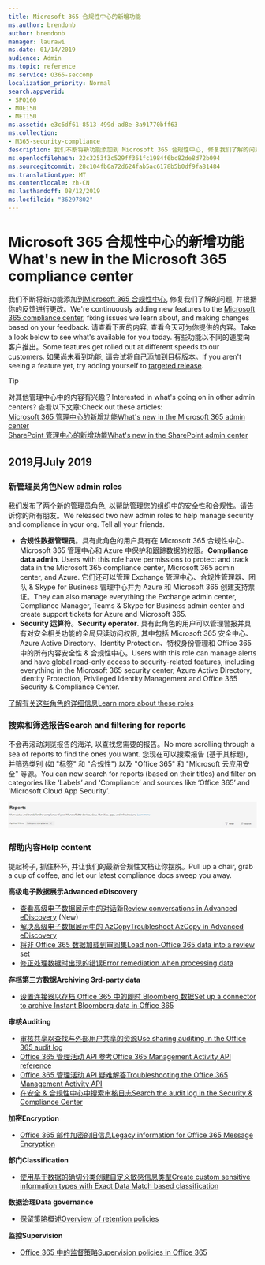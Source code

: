 ```yaml
---
title: Microsoft 365 合规性中心的新增功能
ms.author: brendonb
author: brendonb
manager: laurawi
ms.date: 01/14/2019
audience: Admin
ms.topic: reference
ms.service: O365-seccomp
localization_priority: Normal
search.appverid:
- SPO160
- MOE150
- MET150
ms.assetid: e3c6df61-8513-499d-ad8e-8a91770bff63
ms.collection:
- M365-security-compliance
description: 我们不断将新功能添加到 Microsoft 365 合规性中心, 修复我们了解的问题, 并根据你的反馈进行更改。 了解我们在本月所做的操作。
ms.openlocfilehash: 22c3253f3c529ff361fc1984f6bc82de8d72b094
ms.sourcegitcommit: 28c104fb6a72d624fab5ac6178b5b0df9fa81484
ms.translationtype: MT
ms.contentlocale: zh-CN
ms.lasthandoff: 08/12/2019
ms.locfileid: "36297802"
---
```

# <a name="whats-new-in-the-microsoft-365-compliance-center"></a><span data-ttu-id="6d0d3-104">Microsoft 365 合规性中心的新增功能</span><span class="sxs-lookup"><span data-stu-id="6d0d3-104">What's new in the Microsoft 365 compliance center</span></span>

<span data-ttu-id="6d0d3-105">我们不断将新功能添加到[Microsoft 365 合规性中心](microsoft-365-compliance-center.md), 修复我们了解的问题, 并根据你的反馈进行更改。</span><span class="sxs-lookup"><span data-stu-id="6d0d3-105">We're continuously adding new features to the [Microsoft 365 compliance center](microsoft-365-compliance-center.md), fixing issues we learn about, and making changes based on your feedback.</span></span> <span data-ttu-id="6d0d3-106">请查看下面的内容, 查看今天可为你提供的内容。</span><span class="sxs-lookup"><span data-stu-id="6d0d3-106">Take a look below to see what's available for you today.</span></span> <span data-ttu-id="6d0d3-107">有些功能以不同的速度向客户推出。</span><span class="sxs-lookup"><span data-stu-id="6d0d3-107">Some features get rolled out at different speeds to our customers.</span></span> <span data-ttu-id="6d0d3-108">如果尚未看到功能, 请尝试将自己添加到[目标版本](https://docs.microsoft.com/office365/admin/manage/release-options-in-office-365)。</span><span class="sxs-lookup"><span data-stu-id="6d0d3-108">If you aren't seeing a feature yet, try adding yourself to [targeted release](https://docs.microsoft.com/office365/admin/manage/release-options-in-office-365).</span></span>

> [!TIP]
> <span data-ttu-id="6d0d3-109">对其他管理中心中的内容有兴趣？</span><span class="sxs-lookup"><span data-stu-id="6d0d3-109">Interested in what's going on in other admin centers?</span></span> <span data-ttu-id="6d0d3-110">查看以下文章:</span><span class="sxs-lookup"><span data-stu-id="6d0d3-110">Check out these articles:</span></span><br>[<span data-ttu-id="6d0d3-111">Microsoft 365 管理中心的新增功能</span><span class="sxs-lookup"><span data-stu-id="6d0d3-111">What's new in the Microsoft 365 admin center</span></span>](https://docs.microsoft.com/office365/admin/whats-new-in-preview?view=o365-worldwide)<br>[<span data-ttu-id="6d0d3-112">SharePoint 管理中心的新增功能</span><span class="sxs-lookup"><span data-stu-id="6d0d3-112">What's new in the SharePoint admin center</span></span>](https://docs.microsoft.com/sharepoint/what-s-new-in-admin-center)

## <a name="july-2019"></a><span data-ttu-id="6d0d3-113">2019月</span><span class="sxs-lookup"><span data-stu-id="6d0d3-113">July 2019</span></span>

### <a name="new-admin-roles"></a><span data-ttu-id="6d0d3-114">新管理员角色</span><span class="sxs-lookup"><span data-stu-id="6d0d3-114">New admin roles</span></span>

<span data-ttu-id="6d0d3-115">我们发布了两个新的管理员角色, 以帮助管理您的组织中的安全性和合规性。请告诉你的所有朋友。</span><span class="sxs-lookup"><span data-stu-id="6d0d3-115">We released two new admin roles to help manage security and compliance in your org. Tell all your friends.</span></span>

- <span data-ttu-id="6d0d3-116">**合规性数据管理员**。具有此角色的用户具有在 Microsoft 365 合规性中心、Microsoft 365 管理中心和 Azure 中保护和跟踪数据的权限。</span><span class="sxs-lookup"><span data-stu-id="6d0d3-116">**Compliance data admin**. Users with this role have permissions to protect and track data in the Microsoft 365 compliance center, Microsoft 365 admin center, and Azure.</span></span> <span data-ttu-id="6d0d3-117">它们还可以管理 Exchange 管理中心、合规性管理器、团队 & Skype for Business 管理中心并为 Azure 和 Microsoft 365 创建支持票证。</span><span class="sxs-lookup"><span data-stu-id="6d0d3-117">They can also manage everything the Exchange admin center, Compliance Manager, Teams & Skype for Business admin center and create support tickets for Azure and Microsoft 365.</span></span>
- <span data-ttu-id="6d0d3-118">**Security 运算符**。</span><span class="sxs-lookup"><span data-stu-id="6d0d3-118">**Security operator**.</span></span> <span data-ttu-id="6d0d3-119">具有此角色的用户可以管理警报并具有对安全相关功能的全局只读访问权限, 其中包括 Microsoft 365 安全中心、Azure Active Directory、Identity Protection、特权身份管理和 Office 365 中的所有内容安全性 & 合规性中心。</span><span class="sxs-lookup"><span data-stu-id="6d0d3-119">Users with this role can manage alerts and have global read-only access to security-related features, including everything in the Microsoft 365 security center, Azure Active Directory, Identity Protection, Privileged Identity Management and Office 365 Security & Compliance Center.</span></span>

[<span data-ttu-id="6d0d3-120">了解有关这些角色的详细信息</span><span class="sxs-lookup"><span data-stu-id="6d0d3-120">Learn more about these roles</span></span>](https://docs.microsoft.com/office365/securitycompliance/permissions-microsoft-365-compliance-security)

### <a name="search-and-filtering-for-reports"></a><span data-ttu-id="6d0d3-121">搜索和筛选报告</span><span class="sxs-lookup"><span data-stu-id="6d0d3-121">Search and filtering for reports</span></span>

<span data-ttu-id="6d0d3-122">不会再滚动浏览报告的海洋, 以查找您需要的报告。</span><span class="sxs-lookup"><span data-stu-id="6d0d3-122">No more scrolling through a sea of reports to find the ones you want.</span></span> <span data-ttu-id="6d0d3-123">您现在可以搜索报告 (基于其标题), 并筛选类别 (如 "标签" 和 "合规性") 以及 "Office 365" 和 "Microsoft 云应用安全" 等源。</span><span class="sxs-lookup"><span data-stu-id="6d0d3-123">You can now search for reports (based on their titles) and filter on categories like ‘Labels’ and ‘Compliance’ and sources like ‘Office 365’ and 'Microsoft Cloud App Security’.</span></span>

![包含已应用筛选器的报表的搜索和筛选按钮的屏幕捕获](media/mcc_report_filtering.png)

### <a name="help-content"></a><span data-ttu-id="6d0d3-125">帮助内容</span><span class="sxs-lookup"><span data-stu-id="6d0d3-125">Help content</span></span>

<span data-ttu-id="6d0d3-126">提起椅子, 抓住杯杯, 并让我们的最新合规性文档让你摆脱。</span><span class="sxs-lookup"><span data-stu-id="6d0d3-126">Pull up a chair, grab a cup of coffee, and let our latest compliance docs sweep you away.</span></span>

<span data-ttu-id="6d0d3-127">**高级电子数据展示**</span><span class="sxs-lookup"><span data-stu-id="6d0d3-127">**Advanced eDiscovery**</span></span>
- <span data-ttu-id="6d0d3-128">[查看高级电子数据展示中的对话](compliance20/conversation-review-sets.md)新</span><span class="sxs-lookup"><span data-stu-id="6d0d3-128">[Review conversations in Advanced eDiscovery](compliance20/conversation-review-sets.md) (New)</span></span>
- [<span data-ttu-id="6d0d3-129">解决高级电子数据展示中的 AzCopy</span><span class="sxs-lookup"><span data-stu-id="6d0d3-129">Troubleshoot AzCopy in Advanced eDiscovery</span></span>](compliance20/troubleshooting-azcopy.md)
- [<span data-ttu-id="6d0d3-130">将非 Office 365 数据加载到审阅集</span><span class="sxs-lookup"><span data-stu-id="6d0d3-130">Load non-Office 365 data into a review set</span></span>](compliance20/load-non-office365-data.md)
- [<span data-ttu-id="6d0d3-131">修正处理数据时出现的错误</span><span class="sxs-lookup"><span data-stu-id="6d0d3-131">Error remediation when processing data</span></span>](compliance20/error-remediation.md)

<span data-ttu-id="6d0d3-132">**存档第三方数据**</span><span class="sxs-lookup"><span data-stu-id="6d0d3-132">**Archiving 3rd-party data**</span></span>
- [<span data-ttu-id="6d0d3-133">设置连接器以存档 Office 365 中的即时 Bloomberg 数据</span><span class="sxs-lookup"><span data-stu-id="6d0d3-133">Set up a connector to archive Instant Bloomberg data in Office 365</span></span>](archive-instant-bloomberg-data.md)

<span data-ttu-id="6d0d3-134">**审核**</span><span class="sxs-lookup"><span data-stu-id="6d0d3-134">**Auditing**</span></span>
- [<span data-ttu-id="6d0d3-135">审核共享以查找与外部用户共享的资源</span><span class="sxs-lookup"><span data-stu-id="6d0d3-135">Use sharing auditing in the Office 365 audit log</span></span>](use-sharing-auditing.md)
- [<span data-ttu-id="6d0d3-136">Office 365 管理活动 API 参考</span><span class="sxs-lookup"><span data-stu-id="6d0d3-136">Office 365 Management Activity API reference</span></span>](https://docs.microsoft.com/office/office-365-management-api/office-365-management-activity-api-reference)
- [<span data-ttu-id="6d0d3-137">Office 365 管理活动 API 疑难解答</span><span class="sxs-lookup"><span data-stu-id="6d0d3-137">Troubleshooting the Office 365 Management Activity API</span></span>](https://docs.microsoft.com/office/office-365-management-api/troubleshooting-the-office-365-management-activity-api)
- [<span data-ttu-id="6d0d3-138">在安全 & 合规性中心中搜索审核日志</span><span class="sxs-lookup"><span data-stu-id="6d0d3-138">Search the audit log in the Security & Compliance Center</span></span>](search-the-audit-log-in-security-and-compliance.md)

<span data-ttu-id="6d0d3-139">**加密**</span><span class="sxs-lookup"><span data-stu-id="6d0d3-139">**Encryption**</span></span>
- [<span data-ttu-id="6d0d3-140">Office 365 邮件加密的旧信息</span><span class="sxs-lookup"><span data-stu-id="6d0d3-140">Legacy information for Office 365 Message Encryption</span></span>](legacy-information-for-message-encryption.md)

<span data-ttu-id="6d0d3-141">**部门**</span><span class="sxs-lookup"><span data-stu-id="6d0d3-141">**Classification**</span></span>
- [<span data-ttu-id="6d0d3-142">使用基于数据的确切分类创建自定义敏感信息类型</span><span class="sxs-lookup"><span data-stu-id="6d0d3-142">Create custom sensitive information types with Exact Data Match based classification</span></span>](create-custom-sensitive-information-types-with-exact-data-match-based-classification.md)

<span data-ttu-id="6d0d3-143">**数据治理**</span><span class="sxs-lookup"><span data-stu-id="6d0d3-143">**Data governance**</span></span>
- [<span data-ttu-id="6d0d3-144">保留策略概述</span><span class="sxs-lookup"><span data-stu-id="6d0d3-144">Overview of retention policies</span></span>](retention-policies.md)

<span data-ttu-id="6d0d3-145">**监控**</span><span class="sxs-lookup"><span data-stu-id="6d0d3-145">**Supervision**</span></span>
- [<span data-ttu-id="6d0d3-146">Office 365 中的监督策略</span><span class="sxs-lookup"><span data-stu-id="6d0d3-146">Supervision policies in Office 365</span></span>](supervision-policies.md)
